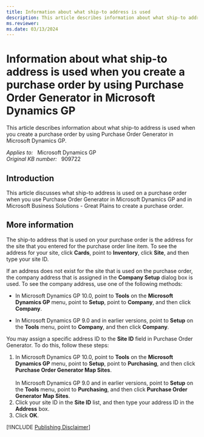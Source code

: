 ```yaml
---
title: Information about what ship-to address is used
description: This article describes information about what ship-to address is used when you create a purchase order by using Purchase Order Generator in Microsoft Dynamics GP.
ms.reviewer: 
ms.date: 03/13/2024
---
```

# Information about what ship-to address is used when you create a purchase order by using Purchase Order Generator in Microsoft Dynamics GP

This article describes information about what ship-to address is used when you create a purchase order by using Purchase Order Generator in Microsoft Dynamics GP.

_Applies to:_ &nbsp; Microsoft Dynamics GP  
_Original KB number:_ &nbsp; 909722

## Introduction

This article discusses what ship-to address is used on a purchase order when you use Purchase Order Generator in Microsoft Dynamics GP and in Microsoft Business Solutions - Great Plains to create a purchase order.

## More information

The ship-to address that is used on your purchase order is the address for the site that you entered for the purchase order line item. To see the address for your site, click **Cards**, point to **Inventory**, click **Site**, and then type your site ID.

If an address does not exist for the site that is used on the purchase order, the company address that is assigned in the **Company Setup** dialog box is used. To see the company address, use one of the following methods:

- In Microsoft Dynamics GP 10.0, point to **Tools** on the **Microsoft Dynamics GP** menu, point to **Setup**, point to **Company**, and then click **Company**.

- In Microsoft Dynamics GP 9.0 and in earlier versions, point to **Setup** on the **Tools** menu, point to **Company**, and then click **Company**.

You may assign a specific address ID to the **Site ID** field in Purchase Order Generator. To do this, follow these steps:

1. In Microsoft Dynamics GP 10.0, point to **Tools** on the **Microsoft Dynamics GP** menu, point to **Setup**, point to **Purchasing**, and then click **Purchase Order Generator Map Sites**.</br></br>In Microsoft Dynamics GP 9.0 and in earlier versions, point to **Setup** on the **Tools** menu, point to **Purchasing**, and then click **Purchase Order Generator Map Sites**.
2. Click your site ID in the **Site ID** list, and then type your address ID in the **Address** box.
3. Click **OK**.

[!INCLUDE [Publishing Disclaimer](../../includes/publishing-disclaimer.md)]
